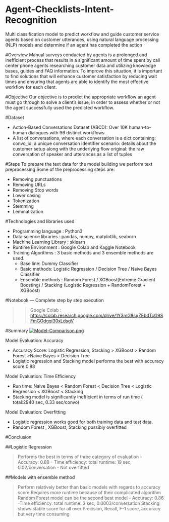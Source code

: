 # Agent-Checklists-Intent-Recognition
Multi classification model to predict workflow and guide customer service agents based on customer utterances, using natural language processing (NLP) models and determine if an agent has completed the action

#Overview
Manual surveys conducted by agents is a prolonged and inefficient process that results in a significant amount of time spent by call center phone agents researching customer data and utilizing knowledge bases, guides and FAQ information. To improve this situation, it is important to find solutions that will enhance customer satisfaction by reducing wait times and ensuring that agents are able to identify the most effective workflow for each client.

#Objective
Our objective is to predict the appropriate workflow an agent must go through to solve a client’s issue, in order to assess whether or not the agent successfully used the predicted workflow.

#Dataset
- Action-Based Conversations Dataset (ABCD): Over 10K human-to-human dialogues with 96 distinct workflows
- A list of conversations, where each conversation is a dict containing:
    convo_id: a unique conversation identifier
    scenario: details about the customer setup along with the underlying flow
    original: the raw conversation of speaker and utterances as a list of tuples

#Steps
To prepare the text data for the model building we perform text preprocessing
Some of the preprocessing steps are:
- Removing punctuations 
- Removing URLs
- Removing Stop words
- Lower casing
- Tokenization
- Stemming
- Lemmatization


#Technologies and libraries used
- Programming language : Python3
- Data science libraries : pandas, numpy, matplotlib, seaborn
- Machine Learning Library : sklearn
- Runtime Environment : Google Colab and Kaggle Notebook
- Training Algorithms : 3 basic methods and 3 ensemble methods are used.
    * Base line: Dummy Classifier
    * Basic methods: Logistic Regression / Decision Tree / Naive Bayes Classifier
    * Ensemble methods : Random Forest / XGBoost(Extreme Gradient Boosting) / Stacking (Logistic Regression + RandomForest + XGBoost)


#Notebook — Complete step by step execution
>> Google Colab : https://colab.research.google.com/drive/1Y3mG8sqZEbdTcG9SFmGOdgqi30xLdsgV

#Summary
[![Model-Comparison.png](https://i.postimg.cc/6psGxxCk/Model-Comparison.png)](https://postimg.cc/Whn40KW8)

Model Evaluation: Accuracy
- Accuracy Score: Logistic Regression, Stacking > XGBoost > Random Forest >Naive Bayes > Decision Tree
- Logistic regression and Stacking model performs the best with accuracy score 0.88

Model Evaluation: Time Efficiency
- Run time: Naive Bayes < Random Forest < Decision Tree < Logistic Regression < XGBoost < Stacking
- Stacking model is significantly inefficient in terms of run time ( total:2940 sec, 0.33 sec/convo) 

Model Evaluation: Overfitting
- Logistic regression works good for both training data and test data.
- Random Forest , XGBoost, Stacking possibly overfitted


#Conclusion

##Logistic Regression
> Performs the best in terms of three category of evaluation
    - Accuracy:  0.88
    - Time efficiency:  total runtime: 19 sec, 0.02/conversation
    - Not overfitted

##Models with ensemble method
> Perform relatively better than basic models with regards to accuracy score
> Requires more runtime because of their complicated algorithm
> Random Forest model can be the second best model 
    - Accuracy: 0.86
    -Time efficiency: total runtime:  3 sec, 0.0003/conversation
> Stacking shows stable score for all over Precision, Recall, F-1 score, accuracy but very time consuming 



